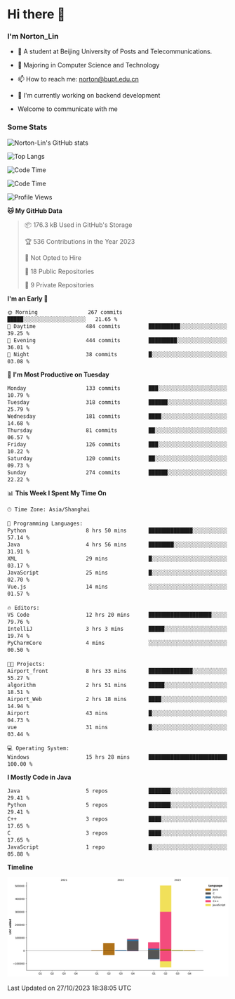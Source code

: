 
# Hi there 👋

### I'm Norton_Lin
- 🏫 A student at Beijing University of Posts and Telecommunications.
- 🌱 Majoring in Computer Science and Technology
- 📫 How to reach me: norton@bupt.edu.cn
- 🌱 I'm currently working on backend development

- Welcome to communicate with me

### Some Stats
![Norton-Lin's GitHub stats](https://github-readme-stats.vercel.app/api?username=Norton-Lin&count_private=true&show_icons=true&theme=radical)

![Top Langs](https://github-readme-stats.vercel.app/api/top-langs/?username=Norton-Lin&langs_count=10&layout=compact)

![Code Time](https://github-readme-stats.vercel.app/api/wakatime?username=Norton_Lin)

<!--START_SECTION:waka-->
![Code Time](http://img.shields.io/badge/Code%20Time-387%20hrs%2059%20mins-blue)

![Profile Views](http://img.shields.io/badge/Profile%20Views-0-blue)

**🐱 My GitHub Data** 

> 📦 176.3 kB Used in GitHub's Storage 
 > 
> 🏆 536 Contributions in the Year 2023
 > 
> 🚫 Not Opted to Hire
 > 
> 📜 18 Public Repositories 
 > 
> 🔑 9 Private Repositories 
 > 
**I'm an Early 🐤** 

```text
🌞 Morning                267 commits         █████░░░░░░░░░░░░░░░░░░░░   21.65 % 
🌆 Daytime                484 commits         ██████████░░░░░░░░░░░░░░░   39.25 % 
🌃 Evening                444 commits         █████████░░░░░░░░░░░░░░░░   36.01 % 
🌙 Night                  38 commits          █░░░░░░░░░░░░░░░░░░░░░░░░   03.08 % 
```
📅 **I'm Most Productive on Tuesday** 

```text
Monday                   133 commits         ███░░░░░░░░░░░░░░░░░░░░░░   10.79 % 
Tuesday                  318 commits         ██████░░░░░░░░░░░░░░░░░░░   25.79 % 
Wednesday                181 commits         ████░░░░░░░░░░░░░░░░░░░░░   14.68 % 
Thursday                 81 commits          ██░░░░░░░░░░░░░░░░░░░░░░░   06.57 % 
Friday                   126 commits         ███░░░░░░░░░░░░░░░░░░░░░░   10.22 % 
Saturday                 120 commits         ██░░░░░░░░░░░░░░░░░░░░░░░   09.73 % 
Sunday                   274 commits         ██████░░░░░░░░░░░░░░░░░░░   22.22 % 
```


📊 **This Week I Spent My Time On** 

```text
🕑︎ Time Zone: Asia/Shanghai

💬 Programming Languages: 
Python                   8 hrs 50 mins       ██████████████░░░░░░░░░░░   57.14 % 
Java                     4 hrs 56 mins       ████████░░░░░░░░░░░░░░░░░   31.91 % 
XML                      29 mins             █░░░░░░░░░░░░░░░░░░░░░░░░   03.17 % 
JavaScript               25 mins             █░░░░░░░░░░░░░░░░░░░░░░░░   02.70 % 
Vue.js                   14 mins             ░░░░░░░░░░░░░░░░░░░░░░░░░   01.57 % 

🔥 Editors: 
VS Code                  12 hrs 20 mins      ████████████████████░░░░░   79.76 % 
IntelliJ                 3 hrs 3 mins        █████░░░░░░░░░░░░░░░░░░░░   19.74 % 
PyCharmCore              4 mins              ░░░░░░░░░░░░░░░░░░░░░░░░░   00.50 % 

🐱‍💻 Projects: 
Airport_front            8 hrs 33 mins       ██████████████░░░░░░░░░░░   55.27 % 
algorithm                2 hrs 51 mins       █████░░░░░░░░░░░░░░░░░░░░   18.51 % 
Airport_Web              2 hrs 18 mins       ████░░░░░░░░░░░░░░░░░░░░░   14.94 % 
Airport                  43 mins             █░░░░░░░░░░░░░░░░░░░░░░░░   04.73 % 
vue                      31 mins             █░░░░░░░░░░░░░░░░░░░░░░░░   03.44 % 

💻 Operating System: 
Windows                  15 hrs 28 mins      █████████████████████████   100.00 % 
```

**I Mostly Code in Java** 

```text
Java                     5 repos             ███████░░░░░░░░░░░░░░░░░░   29.41 % 
Python                   5 repos             ███████░░░░░░░░░░░░░░░░░░   29.41 % 
C++                      3 repos             ████░░░░░░░░░░░░░░░░░░░░░   17.65 % 
C                        3 repos             ████░░░░░░░░░░░░░░░░░░░░░   17.65 % 
JavaScript               1 repo              █░░░░░░░░░░░░░░░░░░░░░░░░   05.88 % 
```



**Timeline**

![Lines of Code chart](https://raw.githubusercontent.com/Norton-Lin/Norton-Lin/main/assets/bar_graph.png)


 Last Updated on 27/10/2023 18:38:05 UTC
<!--END_SECTION:waka-->
